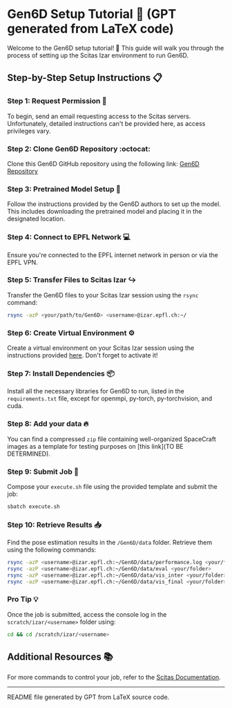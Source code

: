 # Gen6D Setup Tutorial :rocket: (GPT generated from LaTeX code)

Welcome to the Gen6D setup tutorial! :raised_hands: This guide will walk you through the process of setting up the Scitas Izar environment to run Gen6D.

## Step-by-Step Setup Instructions :clipboard:

### Step 1: Request Permission :email:

To begin, send an email requesting access to the Scitas servers. Unfortunately, detailed instructions can't be provided here, as access privileges vary.

### Step 2: Clone Gen6D Repository :octocat:

Clone this Gen6D GitHub repository using the following link: [Gen6D Repository](https://github.com/JCHAVEROT/Gen6D/)

### Step 3: Pretrained Model Setup :floppy_disk:

Follow the instructions provided by the Gen6D authors to set up the model. This includes downloading the pretrained model and placing it in the designated location.

### Step 4: Connect to EPFL Network :computer:

Ensure you're connected to the EPFL internet network in person or via the EPFL VPN.

### Step 5: Transfer Files to Scitas Izar :arrow_right_hook:

Transfer the Gen6D files to your Scitas Izar session using the `rsync` command:

```bash
rsync -azP <your/path/to/Gen6D> <username>@izar.epfl.ch:~/
```

### Step 6: Create Virtual Environment :gear:

Create a virtual environment on your Scitas Izar session using the instructions provided [here](https://scitas-doc.epfl.ch/user-guide/software/python/python-venv/). Don't forget to activate it!

### Step 7: Install Dependencies :package:

Install all the necessary libraries for Gen6D to run, listed in the `requirements.txt` file, except for openmpi, py-torch, py-torchvision, and cuda.

### Step 8: Add your data :fire:

You can find a compressed `zip` file containing well-organized SpaceCraft images as a template for testing purposes on [this link](TO BE DETERMINED).

### Step 9: Submit Job :rocket:

Compose your `execute.sh` file using the provided template and submit the job:

```bash
sbatch execute.sh
```

### Step 10: Retrieve Results :inbox_tray:

Find the pose estimation results in the `/Gen6D/data` folder. Retrieve them using the following commands:

```bash
rsync -azP <username>@izar.epfl.ch:~/Gen6D/data/performance.log <your/folder>
rsync -azP <username>@izar.epfl.ch:~/Gen6D/data/eval <your/folder>
rsync -azP <username>@izar.epfl.ch:~/Gen6D/data/vis_inter <your/folder>
rsync -azP <username>@izar.epfl.ch:~/Gen6D/data/vis_final <your/folder>
```

### Pro Tip :bulb:

Once the job is submitted, access the console log in the `scratch/izar/<username>` folder using:

```bash
cd && cd /scratch/izar/<username>
```

## Additional Resources :books:

For more commands to control your job, refer to the [Scitas Documentation](https://scitas-doc.epfl.ch/user-guide/using-clusters/running-jobs/).


---

README file generated by GPT from LaTeX source code.